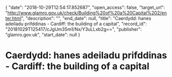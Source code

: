 {
  "date": "2018-10-29T12:54:17.852687", 
  "open_access": false, 
  "target_url": "http://www.glamro.gov.uk/check/Building%20of%20a%20Capital%202/enter.html", 
  "description": "", 
  "end_date": null, 
  "title": "Caerdydd: hanes adeiladu prifddinas - Cardiff: the building of a capital", 
  "record_id": "20181029T125417/cJgUm35m1/Nx/Y3uLLxb2g==", 
  "publisher": "glamro.gov.uk", 
  "start_date": null
}

# Caerdydd: hanes adeiladu prifddinas - Cardiff: the building of a capital

